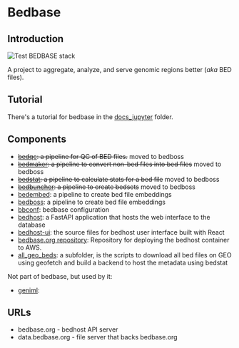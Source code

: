 # Bedbase

## Introduction

![Test BEDBASE stack](https://github.com/databio/bedbase/workflows/Test%20BEDBASE%20stack/badge.svg)

A project to aggregate, analyze, and serve genomic regions better (*aka* BED files).

## Tutorial

There's a tutorial for bedbase in the [docs_jupyter](/docs_jupyter) folder.


## Components

- ~~[bedqc](https://github.com/databio/bedqc): a pipeline for QC of BED files.~~ moved to bedboss
- ~~[bedmaker](http://github.com/databio/bedmaker): a pipeline to convert non-bed files into bed files~~ moved to bedboss
- ~~[bedstat](http://github.com/databio/bedstat): a pipeline to calculate stats for a bed file~~ moved to bedboss
- ~~[bedbuncher](http://github.com/databio/bedbuncher): a pipeline to create bedsets~~ moved to bedboss
- [bedembed](https://github.com/databio/bedembed): a pipeline to create bed file embeddings
- [bedboss](https://github.com/databio/bedboss): a pipeline to create bed file embeddings
- [bbconf](http://github.com/databio/bbconf): bedbase configuration
- [bedhost](http://github.com/databio/bedhost): a FastAPI application that hosts the web interface to the database
- [bedhost-ui](http://github.com/databio/bedhost-ui): the source files for bedhost user interface built with React
- [bedbase.org repository](https://github.com/databio/bedbase.org): Repository for deploying the bedhost container to AWS.
- [all_geo_beds](all_geo_beds): a subfolder, is the scripts to download all bed files on GEO using geofetch and build a backend to host the metadata using bedstat

Not part of bedbase, but used by it:

- [geniml](https://github.com/databio/geniml):

## URLs

- bedbase.org - bedhost API server
- data.bedbase.org - file server that backs bedbase.org

